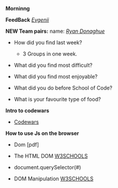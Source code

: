 **Morninng**

**FeedBack**
_[Evgenii](https://github.com/itsevgenii)_

**NEW Team pairs:**
name: 
_[Ryan Donaghue]()_

- How did you find last week?
    - 3 Groups in one week.

- What did you find most difficult?

- What did you find most enjoyable?

- What did you do before School of Code?  

- What is your favourite type of food?

**Intro to codewars**
- [Codewars](https://www.codewars.com/)

**How to use Js on the browser**
 - Dom
 [pdf]

 - The HTML DOM [W3SCHOOLS](https://www.w3schools.com/js/js_htmldom.asp)

 - document.querySelector(#)

 - DOM Manipulation [W3SCHOOLS](https://www.w3schools.com/js/js_htmldom.asp)

 